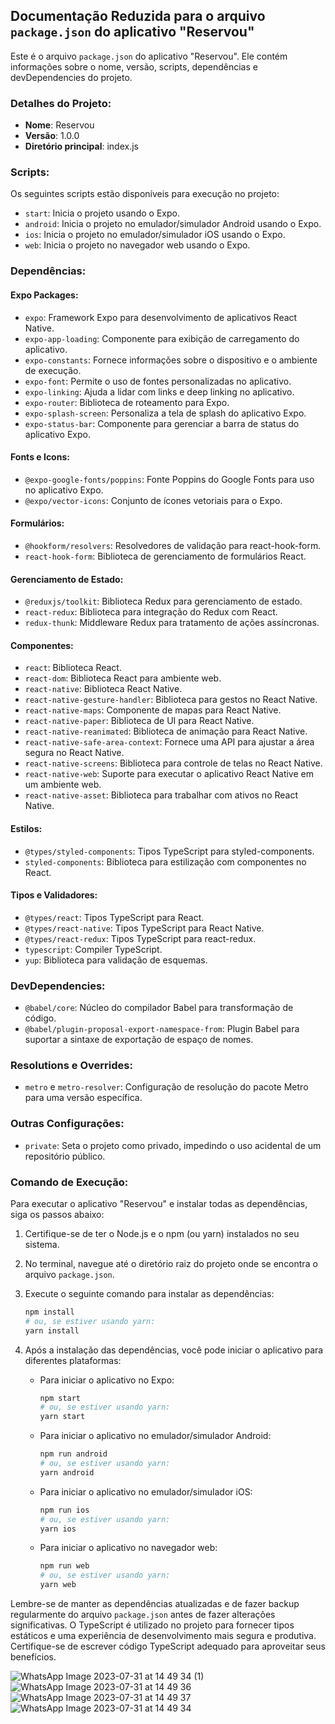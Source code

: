 ## Documentação Reduzida para o arquivo `package.json` do aplicativo "Reservou"

Este é o arquivo `package.json` do aplicativo "Reservou". Ele contém informações sobre o nome, versão, scripts, dependências e devDependencies do projeto.

### Detalhes do Projeto:

- **Nome**: Reservou
- **Versão**: 1.0.0
- **Diretório principal**: index.js

### Scripts:

Os seguintes scripts estão disponíveis para execução no projeto:

- `start`: Inicia o projeto usando o Expo.
- `android`: Inicia o projeto no emulador/simulador Android usando o Expo.
- `ios`: Inicia o projeto no emulador/simulador iOS usando o Expo.
- `web`: Inicia o projeto no navegador web usando o Expo.

### Dependências:

#### Expo Packages:

- `expo`: Framework Expo para desenvolvimento de aplicativos React Native.
- `expo-app-loading`: Componente para exibição de carregamento do aplicativo.
- `expo-constants`: Fornece informações sobre o dispositivo e o ambiente de execução.
- `expo-font`: Permite o uso de fontes personalizadas no aplicativo.
- `expo-linking`: Ajuda a lidar com links e deep linking no aplicativo.
- `expo-router`: Biblioteca de roteamento para Expo.
- `expo-splash-screen`: Personaliza a tela de splash do aplicativo Expo.
- `expo-status-bar`: Componente para gerenciar a barra de status do aplicativo Expo.

#### Fonts e Icons:

- `@expo-google-fonts/poppins`: Fonte Poppins do Google Fonts para uso no aplicativo Expo.
- `@expo/vector-icons`: Conjunto de ícones vetoriais para o Expo.

#### Formulários:

- `@hookform/resolvers`: Resolvedores de validação para react-hook-form.
- `react-hook-form`: Biblioteca de gerenciamento de formulários React.

#### Gerenciamento de Estado:

- `@reduxjs/toolkit`: Biblioteca Redux para gerenciamento de estado.
- `react-redux`: Biblioteca para integração do Redux com React.
- `redux-thunk`: Middleware Redux para tratamento de ações assíncronas.

#### Componentes:

- `react`: Biblioteca React.
- `react-dom`: Biblioteca React para ambiente web.
- `react-native`: Biblioteca React Native.
- `react-native-gesture-handler`: Biblioteca para gestos no React Native.
- `react-native-maps`: Componente de mapas para React Native.
- `react-native-paper`: Biblioteca de UI para React Native.
- `react-native-reanimated`: Biblioteca de animação para React Native.
- `react-native-safe-area-context`: Fornece uma API para ajustar a área segura no React Native.
- `react-native-screens`: Biblioteca para controle de telas no React Native.
- `react-native-web`: Suporte para executar o aplicativo React Native em um ambiente web.
- `react-native-asset`: Biblioteca para trabalhar com ativos no React Native.

#### Estilos:

- `@types/styled-components`: Tipos TypeScript para styled-components.
- `styled-components`: Biblioteca para estilização com componentes no React.

#### Tipos e Validadores:

- `@types/react`: Tipos TypeScript para React.
- `@types/react-native`: Tipos TypeScript para React Native.
- `@types/react-redux`: Tipos TypeScript para react-redux.
- `typescript`: Compiler TypeScript.
- `yup`: Biblioteca para validação de esquemas.

### DevDependencies:

- `@babel/core`: Núcleo do compilador Babel para transformação de código.
- `@babel/plugin-proposal-export-namespace-from`: Plugin Babel para suportar a sintaxe de exportação de espaço de nomes.

### Resolutions e Overrides:

- `metro` e `metro-resolver`: Configuração de resolução do pacote Metro para uma versão específica.

### Outras Configurações:

- `private`: Seta o projeto como privado, impedindo o uso acidental de um repositório público.

### Comando de Execução:

Para executar o aplicativo "Reservou" e instalar todas as dependências, siga os passos abaixo:

1. Certifique-se de ter o Node.js e o npm (ou yarn) instalados no seu sistema.

2. No terminal, navegue até o diretório raiz do projeto onde se encontra o arquivo `package.json`.

3. Execute o seguinte comando para instalar as dependências:

   ```bash
   npm install
   # ou, se estiver usando yarn:
   yarn install
   ```

4. Após a instalação das dependências, você pode iniciar o aplicativo para diferentes plataformas:

   - Para iniciar o aplicativo no Expo:
     ```bash
     npm start
     # ou, se estiver usando yarn:
     yarn start
     ```

   - Para iniciar o aplicativo no emulador/simulador Android:
     ```bash
     npm run android
     # ou, se estiver usando yarn:
     yarn android
     ```

   - Para iniciar o aplicativo no emulador/simulador iOS:
     ```bash
     npm run ios
     # ou, se estiver usando yarn:
     yarn ios
     ```

   - Para iniciar o aplicativo no navegador web:
     ```bash
     npm run web
     # ou, se estiver usando yarn:
     yarn web
     ```

Lembre-se de manter as dependências atualizadas e de fazer backup regularmente do arquivo `package.json` antes de fazer alterações significativas. O TypeScript é utilizado no projeto para fornecer tipos estáticos e uma experiência de desenvolvimento mais segura e produtiva. Certifique-se de escrever código TypeScript adequado para aproveitar seus benefícios.

![WhatsApp Image 2023-07-31 at 14 49 34 (1)](https://github.com/omanramalho42/Trixx-mobile/assets/64960771/003e9d7a-e848-4b36-a787-a2e72753f07f)
![WhatsApp Image 2023-07-31 at 14 49 36](https://github.com/omanramalho42/Trixx-mobile/assets/64960771/d87f7dee-b0d2-4f38-8d0d-7329461257f0)
![WhatsApp Image 2023-07-31 at 14 49 37](https://github.com/omanramalho42/Trixx-mobile/assets/64960771/0b4b2ccb-4398-40c5-867b-83de2f1023a1)
![WhatsApp Image 2023-07-31 at 14 49 34](https://github.com/omanramalho42/Trixx-mobile/assets/64960771/7cfdcd4e-968d-4e10-b4aa-0aef40e5b494)


